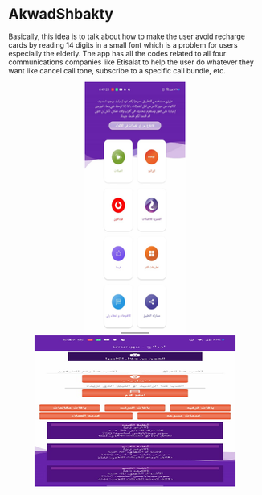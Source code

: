 # AkwadShbakty
Basically, this idea is to talk about how to make the user avoid recharge cards by reading 14 digits 
in a small font which is a problem for users especially the elderly. The app has all the codes related 
to all four communications companies like Etisalat to help the user do whatever they want like cancel call tone, 
subscribe to a specific call bundle, etc. 




<p  href="url" align="center"  >
  <img src="https://github.com/AhmedSamirScience/AkwadShbakty/blob/master/p1.jpeg"
       height="500" width="200"  />
 <img src="https://github.com/AhmedSamirScience/AkwadShbakty/blob/master/p2.jpeg"
      height="300" width="400" /> 
</p>
